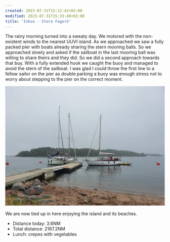 ```yaml
---
created: 2023-07-31T15:22:42+03:00
modified: 2023-07-31T15:33:40+03:00
title: 'Inkoo - Stora Fagerö'
---
```


The rainy morning turned into a sweaty day. We motored with the non-existent winds to the nearest UUVI island. As we approached we saw a fully packed pier with boats already sharing the stern mooring balls. So we approached slowly and asked if the sailboat in the last mooring ball was willing to share theirs and they did. So we did a second approach towards that buy. With a fully extended hook we caught the buoy and managed to avoid the stern of the sailboat. I was glad I could throw the first line to a fellow sailor on the pier as double parking a buoy was enough stress not to worry about stepping to the pier on the correct moment. 

![Image](../2023/ecc9611ddb5a78dac408b069b835faee.jpg) 

We are now tied up in here enjoying the island and its beaches.

* Distance today: 3.6NM
* Total distance: 2167.2NM
* Lunch: crepes with vegetables
